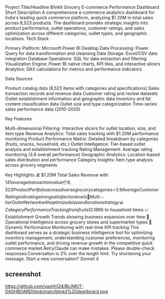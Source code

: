 Project Title/Headline
Blinkit Grocery E-commerce Performance Dashboard
Short Description
A comprehensive e-commerce analytics dashboard for India's leading quick commerce platform, analyzing $1.20M in total sales across 8,523 products. The dashboard provides strategic insights into product performance, outlet operations, customer ratings, and sales optimization across different categories, outlet types, and geographic locations.
Tech Stack

Primary Platform: Microsoft Power BI Desktop
Data Processing: Power Query for data transformation and cleansing
Data Storage: Excel/CSV data integration
Database Operations: SQL for data extraction and filtering
Visualization Engine: Power BI native charts, KPI tiles, and interactive slicers
Analytics: DAX calculations for metrics and performance indicators

Data Sources

Product catalog data (8,523 items with categories and specifications)
Sales transaction records and revenue data
Customer rating and review datasets
Outlet establishment information and geographic data
Inventory and fat content classification data
Outlet size and type categorization
Time-series sales performance data (2010-2020)

Key Features

Multi-dimensional Filtering: Interactive slicers for outlet location, size, and item type
Revenue Analytics: Total sales tracking with $1.20M performance monitoring
Product Performance Matrix: Detailed breakdown by categories (fruits, snacks, household, etc.)
Outlet Intelligence: Tier-based outlet analysis and establishment tracking
Rating Management: Average rating monitoring (3.9 overall performance)
Geographic Analytics: Location-based sales distribution and performance
Category Insights: Item type analysis across grocery segments

Key Highlights
💰 $1.20M Total Sales Revenue with $141 average transaction value
📦 8,523 Product Portfolio across diverse grocery categories
⭐ 3.9 Average Customer Rating indicating strong satisfaction levels
🏪 Multi-tier Outlet Network with optimized size and location strategy
📊 Category Performance Tracking from fruits ($0.18M) to household items
📈 Establishment Growth Trends showing business expansion over time
🎯 Operational Intelligence across grocery stores and supermarket types
🔄 Dynamic Performance Monitoring with real-time KPI tracking
This dashboard serves as a strategic business intelligence tool for optimizing inventory management, understanding customer preferences, monitoring outlet performance, and driving revenue growth in the competitive quick commerce market.RetryClaude can make mistakes. Please double-check responses.Conversation is 2% over the length limit. Try shortening your message. Start a new conversation? Sonnet 4

## screenshot
https://github.com/yashh124/BLINKIT-DASHBOARD/blob/main/blinkit%20dashboard.png
